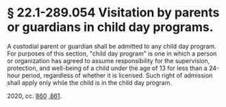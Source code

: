 # § 22.1-289.054 Visitation by parents or guardians in child day programs.

<p>A custodial parent or guardian shall be admitted to any child day program. For purposes of this section, "child day program" is one in which a person or organization has agreed to assume responsibility for the supervision, protection, and well-being of a child under the age of 13 for less than a 24-hour period, regardless of whether it is licensed. Such right of admission shall apply only while the child is in the child day program.</p><p>2020, cc. <a href='http://lis.virginia.gov/cgi-bin/legp604.exe?201+ful+CHAP0860'>860</a> <a href='http://lis.virginia.gov/cgi-bin/legp604.exe?201+ful+CHAP,861'>,861</a>.</p>